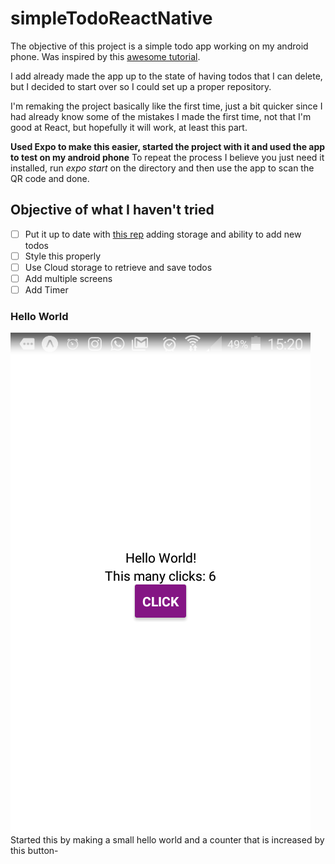 # simpleTodoReactNative


The objective of this project is a simple todo app working on my android phone.
Was inspired by this [awesome tutorial](https://www.youtube.com/watch?v=DLX62G4lc44&list=WL&index=4&t=0s).

I add already made the app up to the state of having todos that I can delete, but I decided to start over so I could set up a proper repository.

I'm remaking the project basically like the first time, just a bit quicker since I had already know some of the mistakes I made the first time, not that I'm good at React, but hopefully it will work, at least this part.

**Used Expo to make this easier, started the project with it and used the app to test on my android phone** To repeat the process I believe you just need it installed, run *expo start* on the directory and then use the app to scan the QR code and done.

## Objective of what I haven't tried
* [ ] Put it up to date with [this rep](https://github.com/ISTeo/simpleTodo) adding storage and ability to add new todos
* [ ] Style this properly
* [ ] Use Cloud storage to retrieve and save todos
* [ ] Add multiple screens
* [ ] Add Timer

### Hello World

![Screenshot](HelloWorldScreen.png)
Started this by making a small hello world and a counter that is increased by this button-
